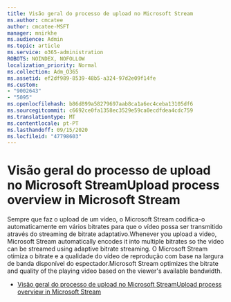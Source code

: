 ```yaml
---
title: Visão geral do processo de upload no Microsoft Stream
ms.author: cmcatee
author: cmcatee-MSFT
manager: mnirkhe
ms.audience: Admin
ms.topic: article
ms.service: o365-administration
ROBOTS: NOINDEX, NOFOLLOW
localization_priority: Normal
ms.collection: Adm_O365
ms.assetid: ef2df989-8539-48b5-a324-97d2e09f14fe
ms.custom:
- "9002643"
- "5095"
ms.openlocfilehash: b86d899a58279697aab8ca1a6ec4ceba13105df6
ms.sourcegitcommit: c6692ce0fa1358ec3529e59ca0ecdfdea4cdc759
ms.translationtype: MT
ms.contentlocale: pt-PT
ms.lasthandoff: 09/15/2020
ms.locfileid: "47798603"
---
```

# <a name="upload-process-overview-in-microsoft-stream"></a><span data-ttu-id="f25d6-102">Visão geral do processo de upload no Microsoft Stream</span><span class="sxs-lookup"><span data-stu-id="f25d6-102">Upload process overview in Microsoft Stream</span></span>

<span data-ttu-id="f25d6-103">Sempre que faz o upload de um vídeo, o Microsoft Stream codifica-o automaticamente em vários bitrates para que o vídeo possa ser transmitido através do streaming de bitrate adaptativo.</span><span class="sxs-lookup"><span data-stu-id="f25d6-103">Whenever you upload a video, Microsoft Stream automatically encodes it into multiple bitrates so the video can be streamed using adaptive bitrate streaming.</span></span> <span data-ttu-id="f25d6-104">O Microsoft Stream otimiza o bitrate e a qualidade do vídeo de reprodução com base na largura de banda disponível do espectador.</span><span class="sxs-lookup"><span data-stu-id="f25d6-104">Microsoft Stream optimizes the bitrate and quality of the playing video based on the viewer's available bandwidth.</span></span>

- [<span data-ttu-id="f25d6-105">Visão geral do processo de upload no Microsoft Stream</span><span class="sxs-lookup"><span data-stu-id="f25d6-105">Upload process overview in Microsoft Stream</span></span>](https://docs.microsoft.com/stream/upload-process-overview)
